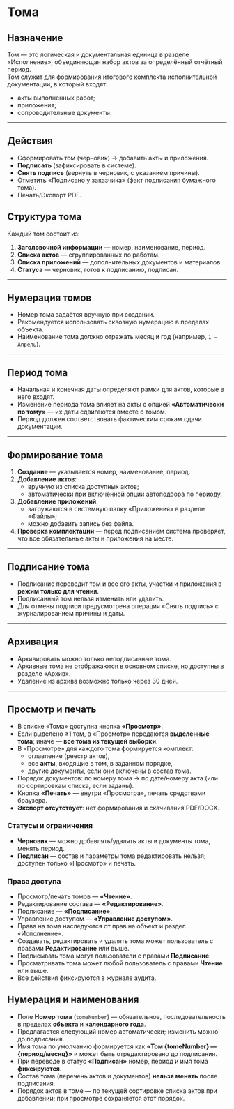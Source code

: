 # Тома

## Назначение
Том — это логическая и документальная единица в разделе «Исполнение», объединяющая набор актов за определённый отчётный период.  
Том служит для формирования итогового комплекта исполнительной документации, в который входят:
- акты выполненных работ;
- приложения;
- сопроводительные документы.

---

## Действия
- Сформировать том (черновик) → добавить акты и приложения.
- **Подписать** (зафиксировать в системе).
- **Снять подпись** (вернуть в черновик, с указанием причины).
- Отметить «Подписано у заказчика» (факт подписания бумажного тома).
- Печать/Экспорт PDF.

## Структура тома
Каждый том состоит из:
1. **Заголовочной информации** — номер, наименование, период.
2. **Списка актов** — сгруппированных по работам.
3. **Списка приложений** — дополнительных документов и материалов.
4. **Статуса** — черновик, готов к подписанию, подписан.

---

## Нумерация томов
- Номер тома задаётся вручную при создании.
- Рекомендуется использовать сквозную нумерацию в пределах объекта.
- Наименование тома должно отражать месяц и год (например, `1 — Апрель`).

---

## Период тома
- Начальная и конечная даты определяют рамки для актов, которые в него входят.
- Изменение периода тома влияет на акты с опцией **«Автоматически по тому»** — их даты сдвигаются вместе с томом.
- Период должен соответствовать фактическим срокам сдачи документации.

---

## Формирование тома
1. **Создание** — указывается номер, наименование, период.
2. **Добавление актов**:
   - вручную из списка доступных актов;
   - автоматически при включённой опции автоподбора по периоду.
3. **Добавление приложений**:
   - загружаются в системную папку «Приложения» в разделе «Файлы»;
   - можно добавить запись без файла.
4. **Проверка комплектации** — перед подписанием система проверяет, что все обязательные акты и приложения на месте.

---

## Подписание тома
- Подписание переводит том и все его акты, участки и приложения в **режим только для чтения**.
- Подписанный том нельзя изменить или удалить.
- Для отмены подписи предусмотрена операция «Снять подпись» с журналированием причины и даты.

---

## Архивация
- Архивировать можно только неподписанные тома.
- Архивные тома не отображаются в основном списке, но доступны в разделе «Архив».
- Удаление из архива возможно только через 30 дней.

---

## Просмотр и печать

- В списке «Тома» доступна кнопка **«Просмотр»**.
- Если выделено ≥1 том, в «Просмотр» передаются **выделенные тома**; иначе — **все тома из текущей выборки**.
- В «Просмотре» для каждого тома формируется комплект:
  - оглавление (реестр актов),
  - все **акты**, входящие в том, в заданном порядке,
  - другие документы, если они включены в состав тома.
- Порядок документов: по номеру тома → по дате/номеру акта (или по сортировкам списка, если заданы).
- Кнопка **«Печать»** — внутри «Просмотра», печать средствами браузера.
- **Экспорт отсутствует**: нет формирования и скачивания PDF/DOCX.

### Статусы и ограничения

- **Черновик** — можно добавлять/удалять акты и документы тома, менять период.
- **Подписан** — состав и параметры тома редактировать нельзя; доступен только «Просмотр» и печать.

### Права доступа

- Просмотр/печать томов — **«Чтение»**.
- Редактирование состава — **«Редактирование»**.
- Подписание — **«Подписание»**.
- Управление доступом — **«Управление доступом»**.
- Права на тома наследуются от прав на объект и раздел «Исполнение».
- Создавать, редактировать и удалять тома может пользователь с правами **Редактирование** или выше.
- Подписывать тома могут пользователи с правами **Подписание**.
- Просматривать тома может любой пользователь с правами **Чтение** или выше.
- Все действия фиксируются в журнале аудита.

## Нумерация и наименования

- Поле **Номер тома** (`tomeNumber`) — обязательное, последовательность в пределах **объекта** и **календарного года**.
- Предлагается следующий номер автоматически; изменить можно до подписания.
- Имя тома по умолчанию формируется как **«Том {tomeNumber} — {период/месяц}»** и может быть отредактировано до подписания.
- При переводе в статус **«Подписан»** номер, период и имя тома **фиксируются**.
- Состав тома (перечень актов и документов) **нельзя менять** после подписания.
- Порядок актов в томе — по текущей сортировке списка актов при добавлении; при просмотре сохраняется этот порядок.


